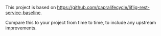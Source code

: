 This project is based on https://github.com/capralifecycle/liflig-rest-service-baseline.

Compare this to your project from time to time, to include any upstream improvements.
